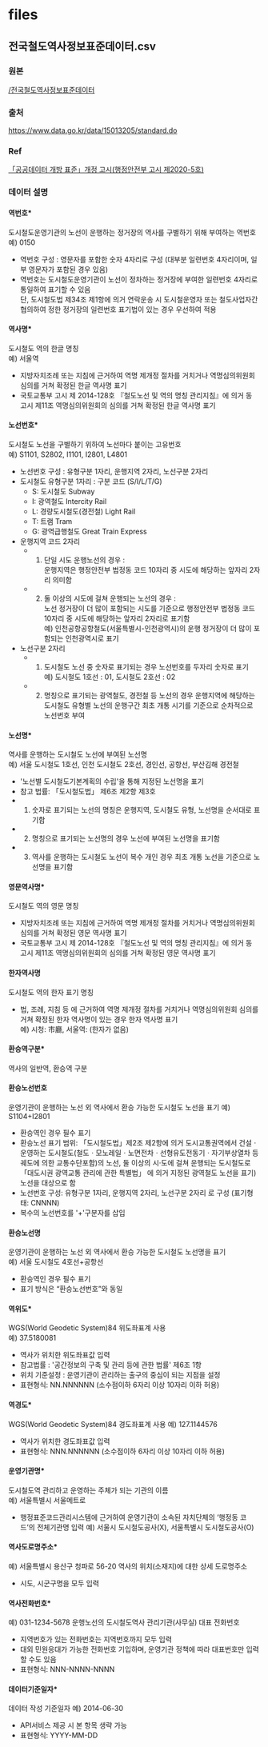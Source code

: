 # files
## 전국철도역사정보표준데이터.csv
### 원본
[/전국철도역사정보표준데이터](https://github.com/gnlow/files/tree/master/%EC%A0%84%EA%B5%AD%EB%8F%84%EC%8B%9C%EC%B2%A0%EB%8F%84%EC%97%AD%EC%82%AC%EC%A0%95%EB%B3%B4%ED%91%9C%EC%A4%80%EB%8D%B0%EC%9D%B4%ED%84%B0)
### 출처
https://www.data.go.kr/data/15013205/standard.do
### Ref
[「공공데이터 개방 표준」개정 고시(행정안전부 고시 제2020-5호)](https://www.mois.go.kr/frt/bbs/type001/commonSelectBoardArticle.do?bbsId=BBSMSTR_000000000016&nttId=75606)
### 데이터 설명
#### 역번호*
도시철도운영기관의 노선이 운행하는 정거장의 역사를 구별하기 위해 부여하는 역번호  
예) 0150
- 역번호 구성 :  영문자를 포함한 숫자 4자리로 구성
(대부분 일련번호 4자리이며, 일부 영문자가 포함된 경우 있음)
- 역번호는 도시철도운영기관이 노선이 정차하는 정거장에 부여한 일련번호 4자리로 통일하여 표기할 수 있음  
  단, 도시철도법 제34조 제1항에 의거 연락운송 시 도시철운영자 또는 철도사업자간 협의하여 정한 정거장의 일련번호 표기법이 있는 경우 우선하여 적용
#### 역사명*
도시철도 역의 한글 명칭  
예) 서울역
- 지방자치조례 또는 지침에 근거하여 역명 제개정 절차를 거치거나 역명심의위원회 심의를 거쳐 확정된 한글 역사명 표기
- 국토교통부 고시 제 2014-128호 『철도노선 및 역의 명칭 관리지침』에 의거 동 고시 제11조 역명심의위원회의 심의를 거쳐 확정된 한글 역사명 표기
#### 노선번호*
도시철도 노선을 구별하기 위하여 노선마다 붙이는 고유번호  
예) S1101, S2802, I1101, I2801, L4801
- 노선번호 구성 : 유형구분 1자리, 운행지역 2자리, 노선구분 2자리
- 도시철도 유형구분 1자리 : 구분 코드 (S/I/L/T/G)
  - S: 도시철도 Subway
  - I: 광역철도 Intercity Rail
  - L: 경량도시철도(경전철) Light Rail
  - T: 트램 Tram
  - G: 광역급행철도 Great Train Express
- 운행지역 코드 2자리
  - 1) 단일 시도 운행노선의 경우 :  
    운행지역은 행정안전부 법정동 코드 10자리 중 시도에 해당하는 앞자리 2자리 의미함
  - 2) 둘 이상의 시도에 걸쳐 운행되는 노선의 경우 :  
    노선 정거장이 더 많이 포함되는 시도를 기준으로 행정안전부 법정동 코드 10자리 중 시도에 해당하는 앞자리 2자리로 표기함  
    예) 인천공항공항철도(서울특별시-인천광역시)의 운행 정거장이 더 많이 포함되는 인천광역시로 표기
- 노선구분 2자리
  - 1) 도시철도 노선 중 숫자로 표기되는 경우 노선번호를 두자리 숫자로 표기  
    예) 도시철도 1호선 : 01, 도시철도 2호선 : 02
  - 2) 명칭으로 표기되는 광역철도, 경전철 등 노선의 경우 운행지역에 해당하는 도시철도 유형별 노선의 운행구간 최초 개통 시기를 기준으로 순차적으로 노선번호 부여
#### 노선명*
역사를 운행하는 도시철도 노선에 부여된 노선명  
예) 서울 도시철도 1호선, 인천 도시철도 2호선, 경인선, 공항선, 부산김해 경전철
- '노선별 도시철도기본계획의 수립'을 통해 지정된 노선명을 표기
- 참고 법률: 「도시철도법」 제6조 제2항 제3호
- 1) 숫자로 표기되는 노선의 명칭은 운행지역, 도시철도 유형, 노선명을 순서대로 표기함
- 2) 명칭으로 표기되는 노선명의 경우 노선에 부여된 노선명을 표기함
- 3) 역사를 운행하는 도시철도 노선이 복수 개인 경우 최초 개통 노선을 기준으로 노선명을 표기함
#### 영문역사명*
도시철도 역의 영문 명칭
- 지방자치조례 또는 지침에 근거하여 역명 제개정 절차를 거치거나 역명심의위원회 심의를 거쳐 확정된 영문 역사명 표기
- 국토교통부 고시 제 2014-128호 『철도노선 및 역의 명칭 관리지침』에 의거 동 고시 제11조 역명심의위원회의 심의를 거쳐 확정된 영문 역사명 표기
#### 한자역사명
도시철도 역의 한자 표기 명칭
- 법, 조례, 지침 등 에 근거하여 역명 제개정 절차를 거치거나 역명심의위원회 심의를 거쳐 확정된 한자 역사명이 있는 경우 한자 역사명 표기  
  예) 시청: 市廳, 서울역: (한자가 없음)
#### 환승역구분*
역사의  일반역, 환승역 구분
#### 환승노선번호
운영기관이 운행하는 노선 외 역사에서 환승 가능한 도시철도 노선을 표기
예) S1104+I2801
- 환승역인 경우 필수 표기
- 환승노선 표기 범위: 「도시철도법」제2조 제2항에 의거 도시교통권역에서 건설ㆍ운영하는 도시철도(철도ㆍ모노레일ㆍ노면전차ㆍ선형유도전동기ㆍ자기부상열차 등 궤도에 의한 교통수단포함)의 노선, 둘 이상의 시·도에 걸쳐 운행되는 도시철도로 「대도시권 광역교통 관리에 관한 특별법」 에 의거 지정된 광역철도 노선을 표기)노선을 대상으로 함
- 노선번호 구성:  유형구분 1자리, 운행지역 2자리, 노선구분 2자리 로 구성 (표기형태: CNNNN)
- 복수의 노선번호를 '+'구분자를 삽입
#### 환승노선명	
운영기관이 운행하는 노선 외 역사에서 환승 가능한 도시철도 노선명을 표기  
예) 서울 도시철도 4호선+공항선
- 환승역인 경우 필수 표기
- 표기 방식은 “환승노선번호”와 동일
#### 역위도*
WGS(World Geodetic System)84 위도좌표계 사용  
예) 37.5180081
- 역사가 위치한 위도좌표값 입력
- 참고법률 : '공간정보의 구축 및 관리 등에 관한 법률' 제6조 1항
- 위치 기준설정 : 운영기관이 관리하는 출구의 중심이 되는 지점을 설정
- 표현형식: NN.NNNNNN (소수점이하 6자리 이상 10자리 이하 허용)
#### 역경도*
WGS(World Geodetic System)84 경도좌표계 사용
예) 127.1144576
- 역사가 위치한 경도좌표값 입력
- 표현형식: NNN.NNNNNN (소수점이하 6자리 이상 10자리 이하 허용)
#### 운영기관명*
도시철도역 관리하고 운영하는 주체가 되는 기관의 이름  
예) 서울특별시 서울메트로
- 행정표준코드관리시스템에 근거하여 운영기관이 소속된 자치단체의 ‘행정동 코드’의 전체기관명 입력
  예) 서울시 도시철도공사(X), 서울특별시 도시철도공사(O)
#### 역사도로명주소*
예) 서울특별시 용산구 청파로 56-20
역사의 위치(소재지)에 대한 상세 도로명주소
- 시도, 시군구명을 모두 입력
#### 역사전화번호*
예) 031-1234-5678
운행노선의 도시철도역사 관리기관(사무실) 대표 전화번호
- 지역번호가 있는 전화번호는 지역번호까지 모두 입력
- 대외 민원응대가 가능한 전화번호 기입하며, 운영기관 정책에 따라 대표번호만 입력할 수도 있음
- 표현형식: NNN-NNNN-NNNN
#### 데이터기준일자*
데이터 작성 기준일자
예) 2014-06-30
- API서비스 제공 시 본 항목 생략 가능
- 표현형식: YYYY-MM-DD

